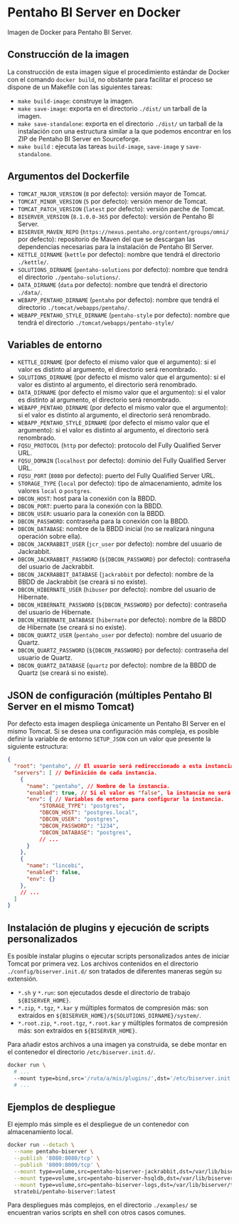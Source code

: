# Pentaho BI Server en Docker

Imagen de Docker para Pentaho BI Server.

## Construcción de la imagen

La construcción de esta imagen sigue el procedimiento estándar de Docker con el comando `docker build`, no obstante para facilitar el proceso se dispone de un Makefile con las siguientes tareas:

 * `make build-image`: construye la imagen.
 * `make save-image`: exporta en el directorio `./dist/` un tarball de la imagen.
 * `make save-standalone`: exporta en el directorio `./dist/` un tarball de la instalación con una estructura similar a la que podemos encontrar en los ZIP de Pentaho BI Server en Sourceforge.
 * `make build` : ejecuta las tareas `build-image`, `save-image` y `save-standalone`.

## Argumentos del Dockerfile

 * `TOMCAT_MAJOR_VERSION` (`8` por defecto): versión mayor de Tomcat.
 * `TOMCAT_MINOR_VERSION` (`5` por defecto): versión menor de Tomcat.
 * `TOMCAT_PATCH_VERSION` (`latest` por defecto): versión parche de Tomcat.
 * `BISERVER_VERSION` (`8.1.0.0-365` por defecto): versión de Pentaho BI Server.
 * `BISERVER_MAVEN_REPO` (`https://nexus.pentaho.org/content/groups/omni/` por defecto): repositorio de Maven del que se descargan las dependencias necesarias para la instalación de Pentaho BI Server.
 * `KETTLE_DIRNAME` (`kettle` por defecto): nombre que tendrá el directorio `./kettle/`.
 * `SOLUTIONS_DIRNAME` (`pentaho-solutions` por defecto): nombre que tendrá el directorio `./pentaho-solutions/`.
 * `DATA_DIRNAME` (`data` por defecto): nombre que tendrá el directorio `./data/`.
 * `WEBAPP_PENTAHO_DIRNAME` (`pentaho` por defecto): nombre que tendrá el directorio `./tomcat/webapps/pentaho/`.
 * `WEBAPP_PENTAHO_STYLE_DIRNAME` (`pentaho-style` por defecto): nombre que tendrá el directorio `./tomcat/webapps/pentaho-style/`

## Variables de entorno

 * `KETTLE_DIRNAME` (por defecto el mismo valor que el argumento): si el valor es distinto al argumento, el directorio será renombrado.
 * `SOLUTIONS_DIRNAME` (por defecto el mismo valor que el argumento): si el valor es distinto al argumento, el directorio será renombrado.
 * `DATA_DIRNAME` (por defecto el mismo valor que el argumento): si el valor es distinto al argumento, el directorio será renombrado.
 * `WEBAPP_PENTAHO_DIRNAME` (por defecto el mismo valor que el argumento): si el valor es distinto al argumento, el directorio será renombrado.
 * `WEBAPP_PENTAHO_STYLE_DIRNAME` (por defecto el mismo valor que el argumento): si el valor es distinto al argumento, el directorio será renombrado.
 * `FQSU_PROTOCOL` (`http` por defecto): protocolo del Fully Qualified Server URL.
 * `FQSU_DOMAIN` (`localhost` por defecto): dominio del Fully Qualified Server URL.
 * `FQSU_PORT` (`8080` por defecto): puerto del Fully Qualified Server URL.
 * `STORAGE_TYPE` (`local` por defecto): tipo de almacenamiento, admite los valores `local` o `postgres`.
 * `DBCON_HOST`: host para la conexión con la BBDD.
 * `DBCON_PORT`: puerto para la conexión con la BBDD.
 * `DBCON_USER`: usuario para la conexión con la BBDD.
 * `DBCON_PASSWORD`: contraseña para la conexión con la BBDD.
 * `DBCON_DATABASE`: nombre de la BBDD inicial (no se realizará ninguna operación sobre ella).
 * `DBCON_JACKRABBIT_USER` (`jcr_user` por defecto): nombre del usuario de Jackrabbit.
 * `DBCON_JACKRABBIT_PASSWORD` (`${DBCON_PASSWORD}` por defecto): contraseña del usuario de Jackrabbit.
 * `DBCON_JACKRABBIT_DATABASE` (`jackrabbit` por defecto): nombre de la BBDD de Jackrabbit (se creará si no existe).
 * `DBCON_HIBERNATE_USER` (`hibuser` por defecto): nombre del usuario de Hibernate.
 * `DBCON_HIBERNATE_PASSWORD` (`${DBCON_PASSWORD}` por defecto): contraseña del usuario de Hibernate.
 * `DBCON_HIBERNATE_DATABASE` (`hibernate` por defecto): nombre de la BBDD de Hibernate (se creará si no existe).
 * `DBCON_QUARTZ_USER` (`pentaho_user` por defecto): nombre del usuario de Quartz.
 * `DBCON_QUARTZ_PASSWORD` (`${DBCON_PASSWORD}` por defecto): contraseña del usuario de Quartz.
 * `DBCON_QUARTZ_DATABASE` (`quartz` por defecto): nombre de la BBDD de Quartz (se creará si no existe).

## JSON de configuración (múltiples Pentaho BI Server en el mismo Tomcat)

Por defecto esta imagen despliega únicamente un Pentaho BI Server en el mismo Tomcat. Si se desea una configuración más compleja, es posible definir la variable de entorno `SETUP_JSON` con un valor que presente la siguiente estructura:

```json
{
  "root": "pentaho", // El usuario será redireccionado a esta instancia si accede desde la raíz.
  "servers": [ // Definición de cada instancia.
    {
      "name": "pentaho", // Nombre de la instancia.
      "enabled": true, // Si el valor es "false", la instancia no será configurada.
      "env": { // Variables de entorno para configurar la instancia.
          "STORAGE_TYPE": "postgres",
          "DBCON_HOST": "postgres.local",
          "DBCON_USER": "postgres",
          "DBCON_PASSWORD": "1234",
          "DBCON_DATABASE": "postgres",
          // ...
      }
    },
    {
      "name": "lincebi",
      "enabled": false,
      "env": {}
    },
    // ...
  ]
}
```

## Instalación de plugins y ejecución de scripts personalizados

Es posible instalar plugins o ejecutar scripts personalizados antes de iniciar Tomcat por primera vez. Los archivos contenidos en el directorio `./config/biserver.init.d/` son tratados de diferentes maneras según su extensión.

 * `*.sh` y `*.run`: son ejecutados desde el directorio de trabajo `${BISERVER_HOME}`.
 * `*.zip`, `*.tgz`, `*.kar` y múltiples formatos de compresión más: son extraídos en `${BISERVER_HOME}/${SOLUTIONS_DIRNAME}/system/`.
 * `*.root.zip`, `*.root.tgz`, `*.root.kar` y múltiples formatos de compresión más: son extraídos en `${BISERVER_HOME}`.

Para añadir estos archivos a una imagen ya construida, se debe montar en el contenedor el directorio `/etc/biserver.init.d/`.

```sh
docker run \
  # ...
  --mount type=bind,src='/ruta/a/mis/plugins/',dst='/etc/biserver.init.d/',ro \
  # ...
```

## Ejemplos de despliegue

El ejemplo más simple es el despliegue de un contenedor con almacenamiento local.

```sh
docker run --detach \
  --name pentaho-biserver \
  --publish '8080:8080/tcp' \
  --publish '8009:8009/tcp' \
  --mount type=volume,src=pentaho-biserver-jackrabbit,dst=/var/lib/biserver/pentaho-solutions/system/jackrabbit/repository/ \
  --mount type=volume,src=pentaho-biserver-hsqldb,dst=/var/lib/biserver/data/hsqldb/ \
  --mount type=volume,src=pentaho-biserver-logs,dst=/var/lib/biserver/tomcat/logs/ \
  stratebi/pentaho-biserver:latest
```

Para despliegues más complejos, en el directorio `./examples/` se encuentran varios scripts en shell con otros casos comunes.
